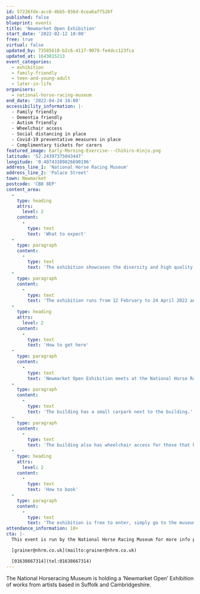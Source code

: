 ```yaml
---
id: 57226fde-acc6-4bb5-936d-6cea6aff526f
published: false
blueprint: events
title: 'Newmarket Open Exhibition'
start_date: '2022-02-12 10:00'
free: true
virtual: false
updated_by: 73585618-b2c6-4117-9078-fe4dcc123fca
updated_at: 1643815213
event_categories:
  - exhibition
  - family-friendly
  - teen-and-young-adult
  - later-in-life
organisers:
  - national-horse-racing-museum
end_date: '2022-04-24 16:00'
accessibility_information: |-
  - Family friendly 
  - Dementia friendly 
  - Autism friendly
  - Wheelchair access
  - Social distancing in place 
  - Covid-19 preventative measures in place 
  - Complimentary tickets for carers
featured_image: Early-Morning-Exercise---Chihiro-Kinjo.png
latitude: '52.24397375043447'
longitude: '0.40743389826690196'
address_line_1: 'National Horse Racing Museum'
address_line_2: 'Palace Street'
town: Newmarket
postcode: 'CB8 8EP'
content_area:
  -
    type: heading
    attrs:
      level: 2
    content:
      -
        type: text
        text: 'What to expect'
  -
    type: paragraph
    content:
      -
        type: text
        text: 'The exhibition showcases the diversity and high quality of creative work being produced in the region and are available to purchase from £75 – we hope you find a piece that you love! The artworks show a great variety of media and subject matter, and the selection panel made choices in the hope that the exhibition will delight and challenge visitors. '
  -
    type: paragraph
    content:
      -
        type: text
        text: 'The exhibition runs from 12 February to 24 April 2022 and is free to visit.'
  -
    type: heading
    attrs:
      level: 2
    content:
      -
        type: text
        text: 'How to get here'
  -
    type: paragraph
    content:
      -
        type: text
        text: 'Newmarket Open Exhibition meets at the National Horse Racing Museum, Palace Street, Newmarket, CB8 8EP.'
  -
    type: paragraph
    content:
      -
        type: text
        text: 'The building has a small carpark next to the building.'
  -
    type: paragraph
    content:
      -
        type: text
        text: 'The building also has wheelchair access for those that have accessibility needs.'
  -
    type: heading
    attrs:
      level: 2
    content:
      -
        type: text
        text: 'How to book'
  -
    type: paragraph
    content:
      -
        type: text
        text: 'The exhibition is free to enter, simply go to the museum shop for a wristband.'
attendance_information: 18+
cta: |-
  This event is run by the National Horse Racing Museum for more info please get in touch via:

  [grainer@nhrm.co.uk](mailto:grainer@nhrm.co.uk)

  [01638667314](tel:01638667314)
---
```

The National Horseracing Museum is holding a ‘Newmarket Open’ Exhibition of works from artists based in Suffolk and Cambridgeshire.